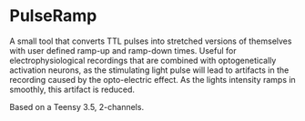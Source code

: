 # PulseRamp
A small tool that converts TTL pulses into stretched versions of themselves with user defined ramp-up and ramp-down times. Useful for electrophysiological recordings that are combined with optogenetically activation neurons, as the stimulating light pulse will lead to artifacts in the recording caused by the opto-electric effect. As the lights intensity ramps in smoothly, this artifact is reduced.

Based on a Teensy 3.5, 2-channels.
